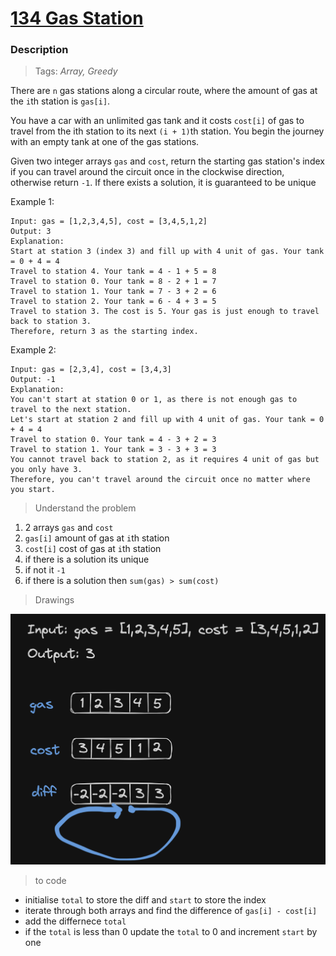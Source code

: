 # <a href="https://leetcode.com/problems/gas-station/?envType=study-plan-v2&envId=top-interview-150">134 Gas Station</a>

### Description

> Tags: *Array, Greedy*

There are `n` gas stations along a circular route, where the amount of gas at the `i`th station is `gas[i]`.

You have a car with an unlimited gas tank and it costs `cost[i]` of gas to travel from the ith station to its next `(i + 1)`th station. You begin the journey with an empty tank at one of the gas stations.

Given two integer arrays `gas` and `cost`, return the starting gas station's index if you can travel around the circuit once in the clockwise direction, otherwise return `-1`. If there exists a solution, it is guaranteed to be unique

 

Example 1:
```
Input: gas = [1,2,3,4,5], cost = [3,4,5,1,2]
Output: 3
Explanation:
Start at station 3 (index 3) and fill up with 4 unit of gas. Your tank = 0 + 4 = 4
Travel to station 4. Your tank = 4 - 1 + 5 = 8
Travel to station 0. Your tank = 8 - 2 + 1 = 7
Travel to station 1. Your tank = 7 - 3 + 2 = 6
Travel to station 2. Your tank = 6 - 4 + 3 = 5
Travel to station 3. The cost is 5. Your gas is just enough to travel back to station 3.
Therefore, return 3 as the starting index.
```
Example 2:
```
Input: gas = [2,3,4], cost = [3,4,3]
Output: -1
Explanation:
You can't start at station 0 or 1, as there is not enough gas to travel to the next station.
Let's start at station 2 and fill up with 4 unit of gas. Your tank = 0 + 4 = 4
Travel to station 0. Your tank = 4 - 3 + 2 = 3
Travel to station 1. Your tank = 3 - 3 + 3 = 3
You cannot travel back to station 2, as it requires 4 unit of gas but you only have 3.
Therefore, you can't travel around the circuit once no matter where you start.
```

> Understand the problem

1. 2 arrays `gas` and `cost`
1. `gas[i]` amount of gas at `i`th station
3. `cost[i]` cost of gas at `i`th station
1. if there is a solution its unique
1. if not it `-1`
1. if there is a solution then `sum(gas) > sum(cost)`

> Drawings

<img src="assets/image.png" alt="img"/>

> to code
- initialise `total` to store the diff and `start` to store the index
- iterate through both arrays and find the difference of `gas[i] - cost[i]`
- add the differnece `total`
- if the `total` is less than 0 update the `total` to 0 and increment `start` by one